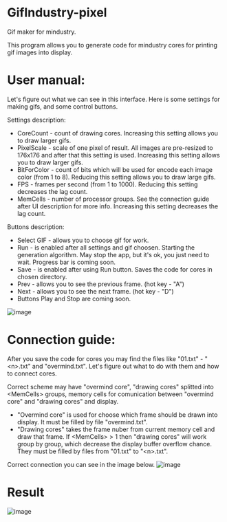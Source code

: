 # GifIndustry-pixel
Gif maker for mindustry.


This program allows you to generate code for mindustry cores for printing gif images into display.


# User manual:

Let's figure out what we can see in this interface.
Here is some settings for making gifs, and some control buttons.


Settings description:

- CoreCount - count of drawing cores. Increasing this setting allows you to draw larger gifs.
- PixelScale - scale of one pixel of result. All images are pre-resized to 176x176 and after that this setting is used. Increasing this setting allows you to draw larger gifs.
- BitForColor - count of bits which will be used for encode each image color (from 1 to 8). Reducing this setting allows you to draw large gifs.
- FPS - frames per second (from 1 to 1000). Reducing this setting decreases the lag count.
- MemCells - number of processor groups. See the connection guide after UI description for more info. Increasing this setting decreases the lag count.


Buttons description:

- Select GIF - allows you to choose gif for work.
- Run - is enabled after all settings and gif choosen. Starting the generation algorithm. May stop the app, but it's ok, you just need to wait. Progress bar is coming soon.
- Save - is enabled after using Run button. Saves the code for cores in chosen directory.
- Prev - allows you to see the previous frame. (hot key - "A")
- Next - allows you to see the next frame. (hot key - "D")
- Buttons Play and Stop are coming soon.

![image](https://user-images.githubusercontent.com/54832404/169388965-b78db900-2fee-44d4-bb68-59e6e9cb5d54.png)


# Connection guide:

After you save the code for cores you may find the files like "01.txt" - "\<n\>.txt" and "overmind.txt". Let's figure out what to do with them and how to connect cores.


Correct scheme may have "overmind core", "drawing cores" splitted into \<MemCells\> groups, <MemCells> memory cells for comunication between "overmind core" and "drawing cores" and display.


- "Overmind core" is used for choose which frame should be drawn into display. It must  be filled by file "overmind.txt".
- "Drawing cores" takes the frame nuber from current memory cell and draw that frame. If \<MemCells\> > 1 then "drawing cores" will work group by group, which decrease the display buffer overflow chance. They must  be filled by files from "01.txt" to "\<n\>.txt".

Correct connection you can see in the image below.
![image](https://user-images.githubusercontent.com/54832404/169396447-15fd97b0-ae58-4402-ab60-021eabb0a843.png)


# Result
![image](https://user-images.githubusercontent.com/54832404/169397381-559278fc-95ef-4d3d-8456-962ce02a6498.png)
